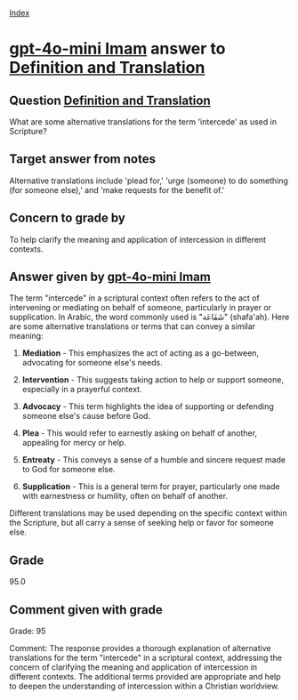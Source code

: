 
[Index](../../index.md)
# [gpt-4o-mini Imam](../../answering_models/gpt-4o-mini_Imam.md) answer to [Definition and Translation](../../questions/Definition_and_Translation.md)

## Question [Definition and Translation](../../questions/Definition_and_Translation.md)
What are some alternative translations for the term 'intercede' as used in Scripture?

## Target answer from notes
Alternative translations include 'plead for,' 'urge (someone) to do something (for someone else),' and 'make requests for the benefit of.'

## Concern to grade by
To help clarify the meaning and application of intercession in different contexts.

## Answer given by [gpt-4o-mini Imam](../../answering_models/gpt-4o-mini_Imam.md)
The term "intercede" in a scriptural context often refers to the act of intervening or mediating on behalf of someone, particularly in prayer or supplication. In Arabic, the word commonly used is "شَفَاعَة" (shafa'ah). Here are some alternative translations or terms that can convey a similar meaning:

1. **Mediation** - This emphasizes the act of acting as a go-between, advocating for someone else's needs.

2. **Intervention** - This suggests taking action to help or support someone, especially in a prayerful context.

3. **Advocacy** - This term highlights the idea of supporting or defending someone else's cause before God.

4. **Plea** - This would refer to earnestly asking on behalf of another, appealing for mercy or help.

5. **Entreaty** - This conveys a sense of a humble and sincere request made to God for someone else.

6. **Supplication** - This is a general term for prayer, particularly one made with earnestness or humility, often on behalf of another.

Different translations may be used depending on the specific context within the Scripture, but all carry a sense of seeking help or favor for someone else.

## Grade
95.0

## Comment given with grade
Grade: 95

Comment: The response provides a thorough explanation of alternative translations for the term "intercede" in a scriptural context, addressing the concern of clarifying the meaning and application of intercession in different contexts. The additional terms provided are appropriate and help to deepen the understanding of intercession within a Christian worldview.
